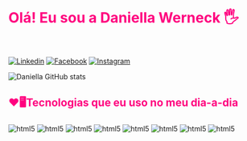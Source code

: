 ### <h1 style="color:#FF007F">Olá! Eu sou a Daniella Werneck 🖐️
<br>


[![Linkedin](https://img.shields.io/badge/LinkedIn-0077B5?style=for-the-badge&logo=linkedin&logoColor=white/)](https://www.linkedin.com/in/daniella-werneck-bb5319196/)
[![Facebook](https://img.shields.io/badge/Facebook-1877F2?style=for-the-badge&logo=facebook&logoColor=white)](https://www.facebook.com/daniellaqueiroz.silva)
[![Instagram](https://img.shields.io/badge/Instagram-E4405F?style=for-the-badge&logo=instagram&logoColor=white)](https://www.instagram.com/dany_werneckk/)

![Daniella GitHub stats](https://github-readme-stats.vercel.app/api?username=Daniellasqw&show_icons=true&theme=radical)

## <p style="color:#FF007F;">❤️🖥️Tecnologias que eu uso no meu dia-a-dia </p>

<div style="display: inline_block">
<img align="center" alt="html5" src="https://img.shields.io/badge/HTML5-E34F26?style=for-the-badge&logo=html5&logoColor=white"/>
<img align="center" alt="html5" src="https://img.shields.io/badge/CSS3-1572B6?style=for-the-badge&logo=css3&logoColor=white"/>
<img align="center" alt="html5" src="https://img.shields.io/badge/JavaScript-F7DF1E?style=for-the-badge&logo=javascript&logoColor=black"/>
<img align="center" alt="html5" src="https://img.shields.io/badge/PHP-777BB4?style=for-the-badge&logo=php&logoColor=white"/>
<img align="center" alt="html5" src="https://img.shields.io/badge/Laravel-FF2D20?style=for-the-badge&logo=laravel&logoColor=white"/>
<img align="center" alt="html5" src="https://img.shields.io/badge/Bootstrap-563D7C?style=for-the-badge&logo=bootstrap&logoColor=white"/>
<img align="center" alt="html5" src="https://img.shields.io/badge/MySQL-00000F?style=for-the-badge&logo=mysql&logoColor=white"/>
<img align="center" alt="html5" src="https://img.shields.io/badge/Node.js-43853D?style=for-the-badge&logo=node.js&logoColor=white"/>
</div>

